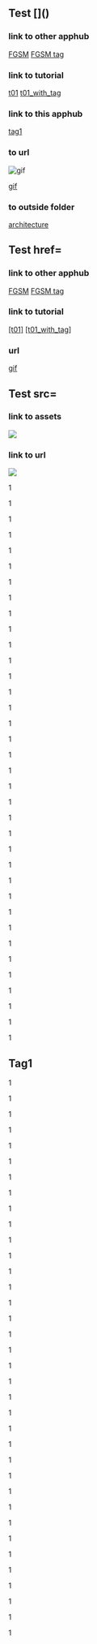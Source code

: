 ## Test []\(\)
### link to other apphub
[FGSM](./examples/r1.2/adversarial_training/fgsm/fgsm)
[FGSM tag](./examples/r1.2/adversarial_training/fgsm/fgsm#model-testing)

### link to tutorial 
[t01](./tutorials/r1.2/beginner/t01_getting_started)
[t01_with_tag](./tutorials/r1.2/beginner/t01_getting_started#t01Apphub)

### link to this apphub
[tag1](examples/r1.2/test/test/#tag1)

### to url
![gif](https://1.bp.blogspot.com/--vH4PKpE9Yo/Xo4a2BYervI/AAAAAAAAFpM/vaFDwPXOyAokAC8Xh852DzOgEs22NhbXwCLcBGAsYHQ/s1600/image4.gif)

[gif](https://1.bp.blogspot.com/--vH4PKpE9Yo/Xo4a2BYervI/AAAAAAAAFpM/vaFDwPXOyAokAC8Xh852DzOgEs22NhbXwCLcBGAsYHQ/s1600/image4.gif)

### to outside folder
[architecture](assets/branches/r1.2/fastestimator/architecture)

## Test href=
### link to other apphub
<a href=./examples/r1.2/adversarial_training/fgsm/fgsm>FGSM</a>
<a href=./examples/r1.2/adversarial_training/fgsm/fgsm#model-testing>FGSM tag</a>

### link to tutorial 
<a href=./tutorials/r1.2/beginner/t01_getting_started>[t01]</a>
<a href=./tutorials/r1.2/beginner/t01_getting_started#t01Apphub>[t01_with_tag]</a>

### url
<a href=https://1.bp.blogspot.com/--vH4PKpE9Yo/Xo4a2BYervI/AAAAAAAAFpM/vaFDwPXOyAokAC8Xh852DzOgEs22NhbXwCLcBGAsYHQ/s1600/image4.gif> gif</a>

## Test src=
### link to assets
<img src=assets/branches/r1.2/example/image_generation/pggan/Figure/pggan_1024x1024.png>

### link to url
<img src=https://1.bp.blogspot.com/--vH4PKpE9Yo/Xo4a2BYervI/AAAAAAAAFpM/vaFDwPXOyAokAC8Xh852DzOgEs22NhbXwCLcBGAsYHQ/s1600/image4.gif>

1

1

1

1

1

1

1

1

1

1

1

1

1

1

1

1

1

1

1

1

1

1

1

1

1

1

1

1

1

1

1

1

1

1

1

1

<a id='tag1'></a>

## Tag1

1

1

1

1

1

1

1

1

1

1

1

1

1

1

1

1

1

1

1

1

1

1

1

1

1

1

1

1

1

1

1

1

1

1

1

1


```python

```
